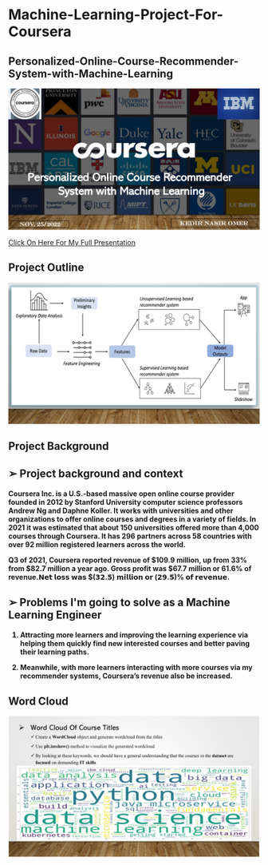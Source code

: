 # Machine-Learning-Project-For-Coursera

<h2>
Personalized-Online-Course-Recommender-System-with-Machine-Learning
</h2>

<p align="center">
<img src="https://github.com/kedibeki/Personalized-Online-Course-Recommender-System-with-Machine-Learning/blob/main/Recommender%20Cover%20Image.jpg" alt=""/>
</p>

 [Click On Here For My Full Presentation](https://github.com/kedibeki/Personalized-Online-Course-Recommender-System-with-Machine-Learning/blob/main/Kedir_Omer_Coursera_Machine_Learning_Project.pdf)
 
 
<h2>
Project Outline
</h2>

<p align="center">
<img src="https://github.com/kedibeki/Personalized-Online-Course-Recommender-System-with-Machine-Learning/blob/main/Outline.jpg" alt=""/>
</p>
 
 
<h2>
Project Background 
</h2>

<h2>
➢ Project background and context
</h2>
 
<h4>

Coursera Inc. is a U.S.-based massive open online course provider founded in 2012 by Stanford University computer science professors Andrew Ng and Daphne Koller. It works with universities and other organizations to offer online courses and degrees in a variety of fields. In 2021 it was estimated that about 150 universities offered more than 4,000 courses through Coursera. It has 296 partners across 58 countries with over 92 million registered learners across the world.
 
 
Q3 of 2021, Coursera reported revenue of $109.9 million, up from 33% from $82.7 million a year ago. Gross profit was $67.7 million or 61.6% of revenue.𝗡𝗲𝘁 𝗹𝗼𝘀𝘀 𝘄𝗮𝘀 $(𝟯𝟮.𝟱) 𝗺𝗶𝗹𝗹𝗶𝗼𝗻 𝗼𝗿 (𝟮𝟵.𝟱)% 𝗼𝗳 𝗿𝗲𝘃𝗲𝗻𝘂𝗲.


</h4>

<h2>
➢ Problems I'm going to solve as a Machine Learning Engineer
</h2>

<h4>
 
1. Attracting more learners and improving the learning experience via helping them quickly find new interested courses and better paving their learning paths.

2. Meanwhile, with more learners interacting with more courses via my recommender systems, Coursera’s revenue also be increased.
 
</h4>


<h2>
Word Cloud
</h2>

<p align="center">
<img src="https://github.com/kedibeki/Personalized-Online-Course-Recommender-System-with-Machine-Learning/blob/main/Word%20Cloud.jpg" alt=""/>
</p>
